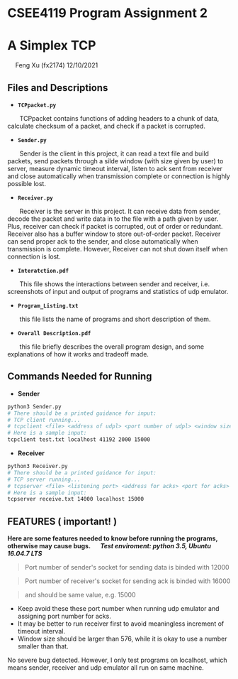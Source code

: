 # CSEE4119 Program Assignment 2
# A Simplex TCP 
&emsp;
Feng Xu (fx2174)
12/10/2021
&emsp;
## Files and Descriptions

- **`TCPpacket.py`**

&nbsp;&nbsp;&nbsp;&nbsp;&nbsp;&nbsp;&nbsp;TCPpacket contains functions of adding headers to a chunk of data, calculate checksum of a packet, and check if a packet is corrupted.

- **`Sender.py`**

&nbsp;&nbsp;&nbsp;&nbsp;&nbsp;&nbsp;&nbsp;Sender is the client in this project, it can read a text file and build packets, send packets through a silde window (with size given by user) to server, measure dynamic timeout interval, listen to ack sent from receiver and close automatically when transmission complete or connection is highly possible lost.

- **`Receiver.py`**

&nbsp;&nbsp;&nbsp;&nbsp;&nbsp;&nbsp;&nbsp;Receiver is the server in this project. It can receive data from sender, decode the packet and write data in to the file with a path given by user. Plus, receiver can check if packet is corrupted, out of order or redundant. Receiver also has a buffer window to store out-of-order packet. Receiver can send proper ack to the sender, and close automatically when transmission is complete. However, Receiver can not shut down itself when connection is lost.

- **`Interatction.pdf`**

&nbsp;&nbsp;&nbsp;&nbsp;&nbsp;&nbsp;&nbsp;This file shows the interactions between sender and receiver, i.e. screenshots of input and output of programs and statistics of udp emulator.

- **`Program_Listing.txt`**

&nbsp;&nbsp;&nbsp;&nbsp;&nbsp;&nbsp;&nbsp;this file lists the name of programs and short description of them.

- **`Overall Description.pdf`**

&nbsp;&nbsp;&nbsp;&nbsp;&nbsp;&nbsp;&nbsp;this file briefly describes the overall program design, and some explanations of how it works and tradeoff made.



## Commands Needed for Running 

- **Sender**
```sh
python3 Sender.py
# There should be a printed guidance for input:
# TCP client running...
# tcpclient <file> <address of udpl> <port number of udpl> <window size> <ack port number>
# Here is a sample input:
tcpclient test.txt localhost 41192 2000 15000
```
- **Receiver**
```sh
python3 Receiver.py
# There should be a printed guidance for input:
# TCP server running...
# tcpserver <file> <listening port> <address for acks> <port for acks>
# Here is a sample input:
tcpserver receive.txt 14000 localhost 15000
```

## FEATURES ( important! )

**Here are some features needed to know before running the programs, otherwise may cause bugs.**
&emsp;
***Test enviroment: python 3.5, Ubuntu 16.04.7 LTS***
> Port number of sender's socket for sending data is binded with 12000

> Port number of receiver's socket for sending ack is binded with 16000

> <ack port number> and <port for acks> should be same value, e.g. 15000

- Keep avoid these these port number when running udp emulator and assigning port number for acks.
- It may be better to run receiver first to avoid meaningless increment of timeout interval.
- Window size should be larger than 576, while it is okay to use a number smaller than that.

No severe bug detected. However, I only test programs on localhost, which means sender, receiver and udp emulator all run on same machine.


